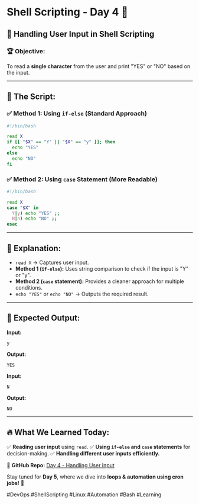# Shell Scripting - Day 4 🚀

## 📌 Handling User Input in Shell Scripting

### 🏆 Objective:
To read a **single character** from the user and print "YES" or "NO" based on the input.

---

## 📝 The Script:

### ✅ Method 1: Using `if-else` (Standard Approach)
```sh
#!/bin/bash

read X
if [[ "$X" == "Y" || "$X" == "y" ]]; then
  echo "YES"
else
  echo "NO"
fi
```

### ✅ Method 2: Using `case` Statement (More Readable)
```sh
#!/bin/bash

read X
case "$X" in
  Y|y) echo "YES" ;;
  N|n) echo "NO" ;;
esac
```

---

## 📌 Explanation:
- `read X` → Captures user input.
- **Method 1 (`if-else`):** Uses string comparison to check if the input is "Y" or "y".
- **Method 2 (`case` statement):** Provides a cleaner approach for multiple conditions.
- `echo "YES"` or `echo "NO"` → Outputs the required result.

---

## 📌 Expected Output:
**Input:**
```
y
```
**Output:**
```
YES
```

**Input:**
```
N
```
**Output:**
```
NO
```

---

## 🔥 What We Learned Today:
✅ **Reading user input** using `read`.
✅ **Using `if-else` and `case` statements** for decision-making.
✅ **Handling different user inputs efficiently.**

📂 **GitHub Repo:** [Day 4 - Handling User Input](https://github.com/ChandraSekharC478/ShellScripting/tree/main/Day-4)

Stay tuned for **Day 5**, where we dive into **loops & automation using cron jobs!** 🚀

#DevOps #ShellScripting #Linux #Automation #Bash #Learning

